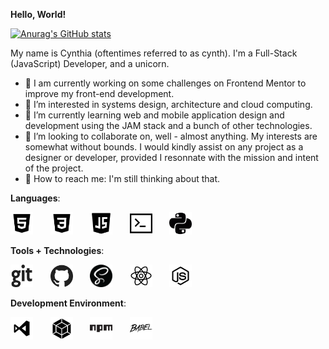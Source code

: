 **Hello, World!**

[![Anurag's GitHub stats](https://github-readme-stats.vercel.app/api?username=likelytwitchdollop&show_icons=true&theme=graywhite)](https://github.com/anuraghazra/github-readme-stats)

My name is Cynthia (oftentimes referred to as cynth). I'm a Full-Stack (JavaScript) Developer, and a unicorn.

- 👀 I am currently working on some challenges on Frontend Mentor to improve my front-end development.
- 👀 I’m interested in systems design, architecture and cloud computing.
- 👀 I’m currently learning web and mobile application design and development using the JAM stack and a bunch of other technologies.
- 👀 I’m looking to collaborate on, well - almost anything. My interests are somewhat without bounds. I would kindly assist on any project as a designer or developer, provided I resonnate with the mission and intent of the project.
- 👀 How to reach me:  I'm still thinking about that.

**Languages**:
<p float="left">
  <img src="./assets/html.png" alt="HTML" width="36px" height="36px">
  &nbsp;&nbsp;&nbsp;&nbsp;&nbsp;
  <img src="./assets/css.png" alt="CSS" width="36px" height="36px">
  &nbsp;&nbsp;&nbsp;&nbsp;&nbsp;
  <img src="./assets/javascript.png" alt="JavaScript" width="36px" height="36px">
  &nbsp;&nbsp;&nbsp;&nbsp;&nbsp;
  <img src="./assets/bash.png" alt="Bash" width="36px" height="36px">
  &nbsp;&nbsp;&nbsp;&nbsp;&nbsp;
  <img src="./assets/python.png" alt="JavaScript" width="36px" height="36px">
</p>

**Tools + Technologies**:
<p float="left">
  <img src="./assets/git.png" alt="Git" width="36px" height="36px">
  &nbsp;&nbsp;&nbsp;&nbsp;&nbsp;
  <img src="./assets/github.png" alt="GitHub" width="36px" height="36px">
  &nbsp;&nbsp;&nbsp;&nbsp;&nbsp;
  <img src="./assets/sass-1.png" alt="Sass" width="36px" height="36px">
  &nbsp;&nbsp;&nbsp;&nbsp;&nbsp;
  <img src="./assets/react-native.png" alt="React.js" width="36px" height="36px">
  &nbsp;&nbsp;&nbsp;&nbsp;&nbsp;
  <img src="./assets/nodejs.png" alt="Node.js" width="36px" height="36px">
  &nbsp;&nbsp;&nbsp;&nbsp;&nbsp;
</p>

**Development Environment**:
<p float="left">
  <img src="./assets/vs-code-1.png" alt="HTML" width="36px" height="36px">
  &nbsp;&nbsp;&nbsp;&nbsp;&nbsp;
  <img src="./assets/webpack-1.png" alt="JavaScript" width="36px" height="36px">
  &nbsp;&nbsp;&nbsp;&nbsp;&nbsp;
  <img src="./assets/npm-1.png" alt="CSS" width="36px" height="36px">
  &nbsp;&nbsp;&nbsp;&nbsp;&nbsp;
  <img src="./assets/babel-1.png" alt="JavaScript" width="36px" height="36px">
</p>

<!---
likelytwitchdollop/likelytwitchdollop is a ✨ special ✨ repository because its `README.md` (this file) appears on your GitHub profile.
You can click the Preview link to take a look at your changes.
--->
